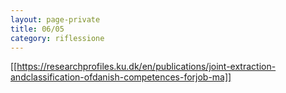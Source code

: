 ```yaml
--- 
layout: page-private
title: 06/05
category: riflessione
---
```


[[https://researchprofiles.ku.dk/en/publications/joint-extraction-andclassification-ofdanish-competences-forjob-ma]]
